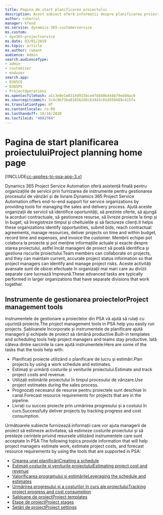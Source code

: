 ```yaml
---
title: Pagina de start planificarea proiectului
description: Acest subiect oferă informații despre planificarea proiectului.
author: ruhercul
manager: kfend
ms.service: dynamics-365-customerservice
ms.custom:
- dyn365-projectservice
ms.date: 03/01/2019
ms.topic: article
ms.author: rumant
audience: Admin
search.audienceType:
- admin
- customizer
- enduser
search.app:
- D365CE
- D365PS
- ProjectOperations
ms.openlocfilehash: a1c3e0e1e0314d915bce4fb840b444b79edd4ac0
ms.sourcegitcommit: 5c4c9bf3ba018562d6cb3443c01d550489c415fa
ms.translationtype: HT
ms.contentlocale: ro-RO
ms.lasthandoff: 10/16/2020
ms.locfileid: "4082764"
---
```

# <a name="project-planning-home-page"></a><span data-ttu-id="472ac-103">Pagina de start planificarea proiectului</span><span class="sxs-lookup"><span data-stu-id="472ac-103">Project planning home page</span></span>

[!INCLUDE[cc-applies-to-psa-app-3.x](../includes/cc-applies-to-psa-app-3x.md)]

<span data-ttu-id="472ac-104">Dynamics 365 Project Service Automation oferă asistență finală pentru organizațiile de servicii prin furnizarea de instrumente pentru gestionarea procesului de vânzări și de livrare.</span><span class="sxs-lookup"><span data-stu-id="472ac-104">Dynamics 365 Project Service Automation offers end-to-end support for service organizations by providing tools for managing the sales and delivery process.</span></span> <span data-ttu-id="472ac-105">Ajută aceste organizații de servicii să identifice oportunități, să prezinte oferte, să ajungă la acorduri contractuale, să gestioneze resurse, să livreze proiecte la timp și în buget, să înregistreze timpul și cheltuielile și să factureze clienți.</span><span class="sxs-lookup"><span data-stu-id="472ac-105">It helps these organizations identify opportunities, submit bids, reach contractual agreements, manage resources, deliver projects on time and within budget, record time and expenses, and invoice the customer.</span></span> <span data-ttu-id="472ac-106">Membrii echipei pot colabora la proiecte și pot menține informațiile actuale și exacte despre starea proiectului, astfel încât managerii de proiect să poată identifica și gestiona riscurile proiectului.</span><span class="sxs-lookup"><span data-stu-id="472ac-106">Team members can collaborate on projects, and they can maintain current, accurate project status information so that project managers can identify and manage project risks.</span></span> <span data-ttu-id="472ac-107">Aceste activități avansate sunt de obicei efectuate în organizații mai mari care au divizii separate care lucrează împreună.</span><span class="sxs-lookup"><span data-stu-id="472ac-107">These advanced tasks are typically performed in larger organizations that have separate divisions that work together.</span></span>

## <a name="project-management-tools"></a><span data-ttu-id="472ac-108">Instrumente de gestionarea proiectelor</span><span class="sxs-lookup"><span data-stu-id="472ac-108">Project management tools</span></span>

<span data-ttu-id="472ac-109">Instrumentele de gestionare a proiectelor din PSA vă ajută să rulați cu ușurință proiecte.</span><span class="sxs-lookup"><span data-stu-id="472ac-109">The project management tools in PSA help you easily run projects.</span></span> <span data-ttu-id="472ac-110">Șabloanele încorporate și instrumentele de planificare ajută managerii și echipele de proiect să rămână productive.</span><span class="sxs-lookup"><span data-stu-id="472ac-110">Built-in templates and scheduling tools help project managers and teams stay productive.</span></span> <span data-ttu-id="472ac-111">Iată câteva dintre sarcinile la care ajută instrumentele:</span><span class="sxs-lookup"><span data-stu-id="472ac-111">Here are some of the tasks that the tools help with:</span></span>

- <span data-ttu-id="472ac-112">Planificați proiecte utilizând o planificare de lucru și estimări.</span><span class="sxs-lookup"><span data-stu-id="472ac-112">Plan projects by using a work schedule and estimates.</span></span>
- <span data-ttu-id="472ac-113">Estimați și urmăriți costurile și veniturile proiectului.</span><span class="sxs-lookup"><span data-stu-id="472ac-113">Estimate and track project costs and revenue.</span></span>
- <span data-ttu-id="472ac-114">Utilizați estimările proiectului în timpul procesului de vânzare.</span><span class="sxs-lookup"><span data-stu-id="472ac-114">Use project estimates during the sales process.</span></span>
- <span data-ttu-id="472ac-115">Prognozați necesarul de resurse pentru proiectele sunt deschise în canal.</span><span class="sxs-lookup"><span data-stu-id="472ac-115">Forecast resource requirements for projects that are in the pipeline.</span></span>
- <span data-ttu-id="472ac-116">Livrați cu succes proiecte prin urmărirea progresului și a costului în curs.</span><span class="sxs-lookup"><span data-stu-id="472ac-116">Successfully deliver projects by tracking progress and cost consumption.</span></span>

<span data-ttu-id="472ac-117">Următoarele subiecte furnizează informații care vor ajuta managerii de proiect să estimeze activitatea, să estimeze costurile proiectului și să presteze cerințele privind resursele utilizând instrumentele care sunt acceptate în PSA:</span><span class="sxs-lookup"><span data-stu-id="472ac-117">The following topics provide information that will help project managers estimate work, estimate project costs, and forecast resource requirements by using the tools that are supported in PSA:</span></span>

- [<span data-ttu-id="472ac-118">Crearea unei planificări</span><span class="sxs-lookup"><span data-stu-id="472ac-118">Creating a schedule</span></span>](project-creating.md)
- [<span data-ttu-id="472ac-119">Estimați costurile și veniturile proiectului</span><span class="sxs-lookup"><span data-stu-id="472ac-119">Estimating project cost and revenue</span></span>](project-estimating.md)
- [<span data-ttu-id="472ac-120">Valorificarea programului și estimările</span><span class="sxs-lookup"><span data-stu-id="472ac-120">Leveraging the schedule and estimates</span></span>](project-leveraging.md)
- [<span data-ttu-id="472ac-121">Urmărirea progresului și a costurilor în curs ale proiectului</span><span class="sxs-lookup"><span data-stu-id="472ac-121">Tracking project progress and cost consumption</span></span>](project-tracking.md)
- [<span data-ttu-id="472ac-122">Șabloane de proiect</span><span class="sxs-lookup"><span data-stu-id="472ac-122">Project templates</span></span>](project-templates.md)
- [<span data-ttu-id="472ac-123">Etape de proiect</span><span class="sxs-lookup"><span data-stu-id="472ac-123">Project stages</span></span>](project-stages.md)
- [<span data-ttu-id="472ac-124">Setări de proiect</span><span class="sxs-lookup"><span data-stu-id="472ac-124">Project settings</span></span>](project-settings.md)
